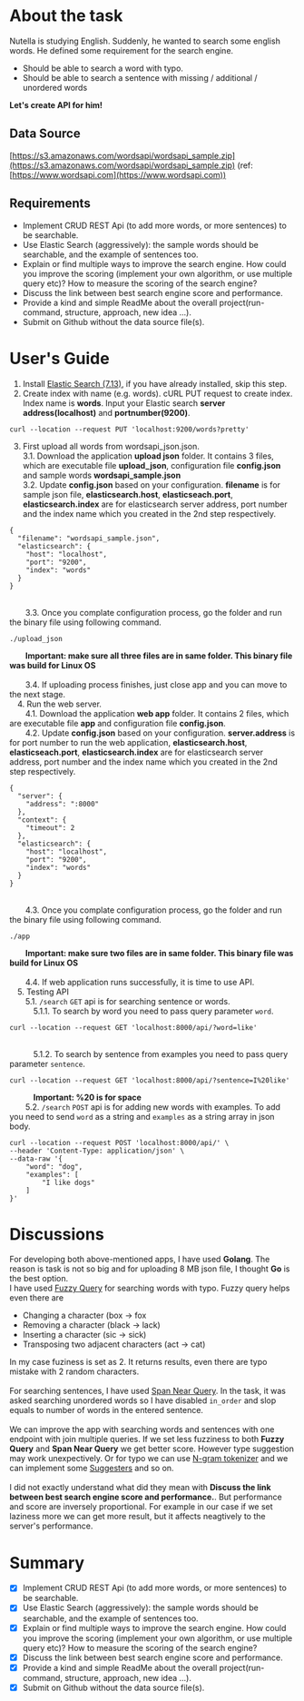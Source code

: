 # About the task
Nutella is studying English. Suddenly, he wanted to search some english words. He defined some requirement for the search engine.
* Should be able to search a word with typo.
* Should be able to search a sentence with missing / additional / unordered words

**Let's create API for him!**

## Data Source
[https://s3.amazonaws.com/wordsapi/wordsapi_sample.zip](https://s3.amazonaws.com/wordsapi/wordsapi_sample.zip)
(ref: [https://www.wordsapi.com](https://www.wordsapi.com))

## Requirements
* Implement CRUD REST Api (to add more words, or more sentences) to be searchable.
* Use Elastic Search (aggressively): the sample words should be searchable, and the example of sentences too.
* Explain or find multiple ways to improve the search engine. How could you improve the scoring (implement your own algorithm, or use multiple query etc)? How to measure the scoring of the search engine?
* Discuss the link between best search engine score and performance.
* Provide a kind and simple ReadMe about the overall project(run-command, structure, approach, new idea ...).
* Submit on Github without the data source file(s).

# User's Guide
1. Install [Elastic Search (7.13)](https://www.elastic.co/guide/en/elasticsearch/reference/current/getting-started.html), if you have already installed, skip this step.
2. Create index with name (e.g. words).
cURL PUT request to create index.
Index name is **words**. Input your Elastic search **server address(localhost)** and **portnumber(9200)**.
```
curl --location --request PUT 'localhost:9200/words?pretty'
```
3. First upload all words from wordsapi_json.json.
<br />3.1. Download the application **upload json** folder. It contains 3 files, which are executable file **upload_json**, configuration file **config.json** and sample words **wordsapi_sample.json**
<br />3.2. Update **config.json** based on your configuration. **filename** is for sample json file, **elasticsearch.host**, **elasticseach.port**, **elasticsearch.index** are for elasticsearch server address, port number and the index name which you created in the 2nd step respectively.
```
{
  "filename": "wordsapi_sample.json",
  "elasticsearch": {
    "host": "localhost",
    "port": "9200",
    "index": "words"
  }
}
```
<br />&emsp;&emsp;3.3. Once you complate configuration process, go the folder and run the binary file using following command.
```
./upload_json
```
&emsp;&emsp;**Important: make sure all three files are in same folder. This binary file was build for Linux OS**
<br />
<br />&emsp;&emsp;3.4. If uploading process finishes, just close app and you can move to the next stage.
<br />&emsp;4. Run the web server.
<br />&emsp;&emsp;4.1. Download the application **web app** folder. It contains 2 files, which are executable file **app** and configuration file **config.json**.
<br />&emsp;&emsp;4.2. Update **config.json** based on your configuration. **server.address** is for port number to run the web application, **elasticsearch.host**, **elasticseach.port**, **elasticsearch.index** are for elasticsearch server address, port number and the index name which you created in the 2nd step respectively.
```
{
  "server": {
    "address": ":8000"
  },
  "context": {
    "timeout": 2
  },
  "elasticsearch": {
    "host": "localhost",
    "port": "9200",
    "index": "words"
  }
}
```
<br />&emsp;&emsp;4.3. Once you complate configuration process, go the folder and run the binary file using following command.
```
./app
```
&emsp;&emsp;**Important: make sure two files are in same folder. This binary file was build for Linux OS**
<br />
<br />&emsp;&emsp;4.4. If web application runs successfully, it is time to use API.
<br />&emsp;5. Testing API 
<br />&emsp;&emsp;5.1. `/search` `GET` api is for searching sentence or words.
<br />&emsp;&emsp;&emsp;5.1.1. To search by word you need to pass query parameter `word`. 
```
curl --location --request GET 'localhost:8000/api/?word=like'
```
<br />&emsp;&emsp;&emsp;5.1.2. To search by sentence from examples you need to pass query parameter `sentence`. 
```
curl --location --request GET 'localhost:8000/api/?sentence=I%20like'
```
&emsp;&emsp;&emsp;**Important: %20 is for space**
<br />&emsp;&emsp;5.2. `/search` `POST` api is for adding new words with examples. To add you need to send `word` as a string and `examples` as a string array in json body.
```
curl --location --request POST 'localhost:8000/api/' \
--header 'Content-Type: application/json' \
--data-raw '{
    "word": "dog",
    "examples": [
        "I like dogs"
    ]
}'
```

# Discussions
For developing both above-mentioned apps, I have used **Golang**. The reason is task is not so big and for uploading 8 MB json file, I thought **Go** is the best option.  
I have used [Fuzzy Query](https://www.elastic.co/guide/en/elasticsearch/reference/current/query-dsl-fuzzy-query.html) for searching words with typo. Fuzzy query helps even there are 
* Changing a character (box → fox
* Removing a character (black → lack)
* Inserting a character (sic → sick)
* Transposing two adjacent characters (act → cat)<br />

In my case fuziness is set as 2. It returns results, even there are typo mistake with 2 random characters.<br /><br />
For searching sentences, I have used [Span Near Query](https://www.elastic.co/guide/en/elasticsearch/reference/current/query-dsl-span-near-query.html). In the task, it was asked searching unordered words so I have disabled `in_order` and slop equals to number of words in the entered sentence.<br /><br />
We can improve the app with searching words and sentences with one endpoint with join multiple queries. If we set less fuzziness to both **Fuzzy Query** and **Span Near Query** we get better score. However type suggestion may work unexpectively. Or for typo we can use [N-gram tokenizer](https://www.elastic.co/guide/en/elasticsearch/reference/current/analysis-ngram-tokenizer.html) and we can implement some [Suggesters](https://www.elastic.co/guide/en/elasticsearch/reference/current/search-suggesters.html) and so on.<br /><br />
I did not exactly understand what did they mean with **Discuss the link between best search engine score and performance.**. But performance and score are inversely proportional. For example in our case if we set laziness more we can get more result, but it affects neagtively to the server's performance. 

# Summary
- [x] Implement CRUD REST Api (to add more words, or more sentences) to be searchable.
- [x] Use Elastic Search (aggressively): the sample words should be searchable, and the example of sentences too.
- [x] Explain or find multiple ways to improve the search engine. How could you improve the scoring (implement your own algorithm, or use multiple query etc)? How to measure the scoring of the search engine?
- [x] Discuss the link between best search engine score and performance.
- [x] Provide a kind and simple ReadMe about the overall project(run-command, structure, approach, new idea ...).
- [x] Submit on Github without the data source file(s).
